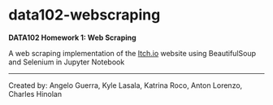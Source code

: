 # data102-webscraping
**DATA102 Homework 1: Web Scraping**

A web scraping implementation of the [Itch.io](https://itch.io/) website using BeautifulSoup and Selenium in Jupyter Notebook

---

Created by: Angelo Guerra, Kyle Lasala, Katrina Roco, Anton Lorenzo, Charles Hinolan
